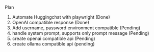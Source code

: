 Plan
1. Automate Huggingchat with playwright (Done)
2. OpenAI compatible response (Done)
3. Add username, password environment compatible (Pending)
3. handle system prompt, supports only prompt message (Pending)
4. create openai compatible api (Pending)
5. create ollama compatible api (pending)
